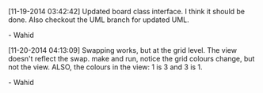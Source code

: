 [11-19-2014 03:42:42]
Updated board class interface. I think it should be done.
Also checkout the UML branch for updated UML.

\- Wahid

[11-20-2014 04:13:09]
Swapping works, but at the grid level.
The view doesn't reflect the swap.
make and run, notice the grid colours change, but not the view.
ALSO, the colours in the view: 1 is 3 and 3 is 1.

\- Wahid
